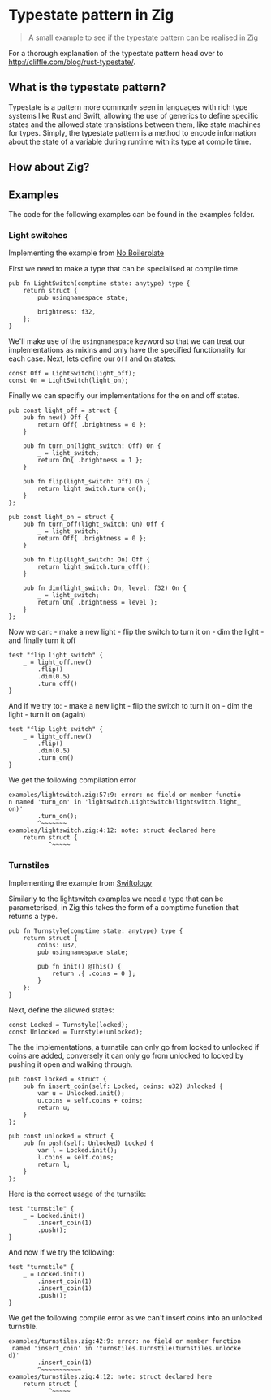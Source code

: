 # Typestate pattern in Zig

> A small example to see if the typestate pattern can be realised in Zig

For a thorough explanation of the typestate pattern head over to <http://cliffle.com/blog/rust-typestate/>.


## What is the typestate pattern?

Typestate is a pattern more commonly seen in languages with rich type systems like Rust and Swift, allowing the use of generics to define specific states and the allowed state transistions between them, like state machines for types.
Simply, the typestate pattern is a method to encode information about the state of a variable during runtime with its type at compile time.


## How about Zig?


## Examples
The code for the following examples can be found in the examples folder.

### Light switches
Implementing the example from [No Boilerplate](https://www.youtube.com/watch?v=Kdpfhj3VM04)

First we need to make a type that can be specialised at compile time.
```zig
pub fn LightSwitch(comptime state: anytype) type {
    return struct {
        pub usingnamespace state;

        brightness: f32,
    };
}
```
We'll make use of the ```usingnamespace``` keyword so that we can treat our implementations as mixins and only have the specified functionality for each case.
Next, lets define our ```Off``` and ```On``` states:
```zig
const Off = LightSwitch(light_off);
const On = LightSwitch(light_on);
```

Finally we can specifiy our implementations for the on and off states.
```zig
pub const light_off = struct {
    pub fn new() Off {
        return Off{ .brightness = 0 };
    }

    pub fn turn_on(light_switch: Off) On {
        _ = light_switch;
        return On{ .brightness = 1 };
    }

    pub fn flip(light_switch: Off) On {
        return light_switch.turn_on();
    }
};

pub const light_on = struct {
    pub fn turn_off(light_switch: On) Off {
        _ = light_switch;
        return Off{ .brightness = 0 };
    }

    pub fn flip(light_switch: On) Off {
        return light_switch.turn_off();
    }

    pub fn dim(light_switch: On, level: f32) On {
        _ = light_switch;
        return On{ .brightness = level };
    }
};
```

Now we can:
    - make a new light
    - flip the switch to turn it on
    - dim the light
    - and finally turn it off

```zig
test "flip light switch" {
    _ = light_off.new()
        .flip()
        .dim(0.5)
        .turn_off()
}
```

And if we try to:
    - make a new light
    - flip the switch to turn it on
    - dim the light
    - turn it on (again)

```zig
test "flip light switch" {
    _ = light_off.new()
        .flip()
        .dim(0.5)
        .turn_on()
}
```
We get the following compilation error

```
examples/lightswitch.zig:57:9: error: no field or member functio
n named 'turn_on' in 'lightswitch.LightSwitch(lightswitch.light_
on)'
        .turn_on();
        ^~~~~~~~
examples/lightswitch.zig:4:12: note: struct declared here
    return struct {
           ^~~~~~
```

### Turnstiles
Implementing the example from [Swiftology](https://swiftology.io/articles/typestate/)

Similarly to the lightswitch examples we need a type that can be parameterised, in Zig this takes the form of a comptime function that returns a type.

```zig
pub fn Turnstyle(comptime state: anytype) type {
    return struct {
        coins: u32,
        pub usingnamespace state;

        pub fn init() @This() {
            return .{ .coins = 0 };
        }
    };
}

```

Next, define the allowed states:

```zig
const Locked = Turnstyle(locked);
const Unlocked = Turnstyle(unlocked);
```

The the implementations, a turnstile can only go from locked to unlocked if coins are added, conversely it can only go from unlocked to locked by pushing it open and walking through.
```zig
pub const locked = struct {
    pub fn insert_coin(self: Locked, coins: u32) Unlocked {
        var u = Unlocked.init();
        u.coins = self.coins + coins;
        return u;
    }
};

pub const unlocked = struct {
    pub fn push(self: Unlocked) Locked {
        var l = Locked.init();
        l.coins = self.coins;
        return l;
    }
};
```

Here is the correct usage of the turnstile:
```zig
test "turnstile" {
    _ = Locked.init()
        .insert_coin(1)
        .push();
}
```

And now if we try the following:
```zig
test "turnstile" {
    _ = Locked.init()
        .insert_coin(1)
        .insert_coin(1)
        .push();
}
```

We get the following compile error as we can't insert coins into an unlocked turnstile.
```
examples/turnstiles.zig:42:9: error: no field or member function
 named 'insert_coin' in 'turnstiles.Turnstile(turnstiles.unlocke
d)'
        .insert_coin(1)
        ^~~~~~~~~~~~
examples/turnstiles.zig:4:12: note: struct declared here
    return struct {
           ^~~~~~
```
